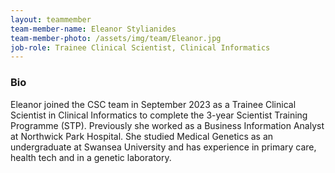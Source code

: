 ```yaml
---
layout: teammember
team-member-name: Eleanor Stylianides
team-member-photo: /assets/img/team/Eleanor.jpg
job-role: Trainee Clinical Scientist, Clinical Informatics
---
```


### Bio
Eleanor joined the CSC team in September 2023 as a Trainee Clinical Scientist in Clinical Informatics to complete the
3-year Scientist Training Programme (STP). Previously she worked as a Business Information Analyst at Northwick Park 
Hospital. She studied Medical Genetics as an undergraduate at Swansea University and has experience in primary care, 
health tech and in a genetic laboratory.